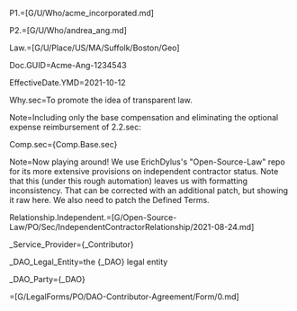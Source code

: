 P1.=[G/U/Who/acme_incorporated.md]

P2.=[G/U/Who/andrea_ang.md]

Law.=[G/U/Place/US/MA/Suffolk/Boston/Geo]

Doc.GUID=Acme-Ang-1234543

EffectiveDate.YMD=2021-10-12

Why.sec=To promote the idea of transparent law.

Note=Including only the base compensation and eliminating the optional expense reimbursement of 2.2.sec:

Comp.sec={Comp.Base.sec}

Note=Now playing around!  We use ErichDylus's "Open-Source-Law" repo for its more extensive provisions on independent contractor status.  Note that this (under this rough automation) leaves us with formatting inconsistency.  That can be corrected with an additional patch, but showing it raw here.  We also need to patch the Defined Terms.

Relationship.Independent.=[G/Open-Source-Law/PO/Sec/IndependentContractorRelationship/2021-08-24.md]

_Service_Provider={_Contributor}

_DAO_Legal_Entity=the {_DAO} legal entity

_DAO_Party={_DAO}

=[G/LegalForms/PO/DAO-Contributor-Agreement/Form/0.md]
